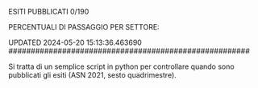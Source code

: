 ESITI PUBBLICATI 0/190 

PERCENTUALI DI PASSAGGIO PER SETTORE:

UPDATED 2024-05-20 15:13:36.463690
###################################################### 

Si tratta di un semplice script in python per controllare quando sono pubblicati gli esiti (ASN 2021, sesto quadrimestre).

